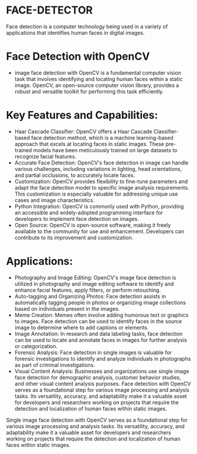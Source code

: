 # FACE-DETECTOR
Face detection is a computer technology being used in a variety of applications that identifies human faces in digital images.
# Face Detection with OpenCV
- image face detection with OpenCV is a fundamental computer vision task that involves identifying and locating human faces within a static image. OpenCV, an open-source computer vision library, provides a robust and versatile toolkit for performing this task efficiently.
# Key Features and Capabilities:
- Haar Cascade Classifier: OpenCV offers a Haar Cascade Classifier-based face detection method, which is a machine learning-based approach that excels at locating faces in static images. These pre-trained models have been meticulously trained on large datasets to recognize facial features.
- Accurate Face Detection: OpenCV's face detection in image can handle various challenges, including variations in lighting, head orientations, and partial occlusions, to accurately locate faces.
- Customization: OpenCV provides flexibility to fine-tune parameters and adapt the face detection model to specific image analysis requirements. This customization is especially valuable for addressing unique use cases and image characteristics.
- Python Integration: OpenCV is commonly used with Python, providing an accessible and widely-adopted programming interface for developers to implement face detection on images.
- Open Source: OpenCV is open-source software, making it freely available to the community for use and enhancement. Developers can contribute to its improvement and customization.
# Applications:
- Photography and Image Editing: OpenCV's image face detection is utilized in photography and image editing software to identify and enhance facial features, apply filters, or perform retouching.
- Auto-tagging and Organizing Photos: Face detection assists in automatically tagging people in photos or organizing image collections based on individuals present in the images.
- Meme Creation: Memes often involve adding humorous text or graphics to images. Face detection can be used to identify faces in the source image to determine where to add captions or elements.
- Image Annotation: In research and data labeling tasks, face detection can be used to locate and annotate faces in images for further analysis or categorization.
- Forensic Analysis: Face detection in single images is valuable for forensic investigations to identify and analyze individuals in photographs as part of criminal investigations.
- Visual Content Analysis: Businesses and organizations use single image face detection for demographic analysis, customer behavior studies, and other visual content analysis purposes.
     Face detection with OpenCV serves as a foundational step for various image processing and analysis tasks. Its versatility, accuracy, and adaptability make it a valuable asset for developers and researchers working on projects that require the detection and localization of human faces within static images.

 Single image face detection with OpenCV serves as a foundational step for various image processing and analysis tasks. Its versatility, accuracy, and adaptability make it a valuable asset for developers and researchers working on projects that require the detection and localization of human faces within static images.

